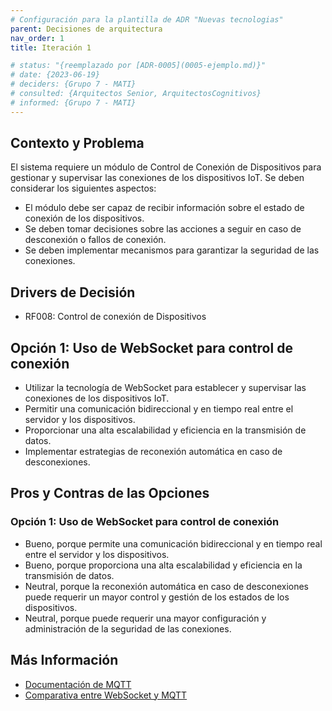 ```yaml
---
# Configuración para la plantilla de ADR "Nuevas tecnologias"
parent: Decisiones de arquitectura
nav_order: 1
title: Iteración 1

# status: "{reemplazado por [ADR-0005](0005-ejemplo.md)}"
# date: {2023-06-19}
# deciders: {Grupo 7 - MATI}
# consulted: {Arquitectos Senior, ArquitectosCognitivos}
# informed: {Grupo 7 - MATI}
---
```

## Contexto y Problema


El sistema requiere un módulo de Control de Conexión de Dispositivos para gestionar y supervisar las conexiones de los dispositivos IoT. Se deben considerar los siguientes aspectos:

- El módulo debe ser capaz de recibir información sobre el estado de conexión de los dispositivos.
- Se deben tomar decisiones sobre las acciones a seguir en caso de desconexión o fallos de conexión.
- Se deben implementar mecanismos para garantizar la seguridad de las conexiones.


## Drivers de Decisión

* RF008: Control de conexión de Dispositivos

## Opción 1: Uso de WebSocket para control de conexión

- Utilizar la tecnología de WebSocket para establecer y supervisar las conexiones de los dispositivos IoT.
- Permitir una comunicación bidireccional y en tiempo real entre el servidor y los dispositivos.
- Proporcionar una alta escalabilidad y eficiencia en la transmisión de datos.
- Implementar estrategias de reconexión automática en caso de desconexiones.


## Pros y Contras de las Opciones

### Opción 1: Uso de WebSocket para control de conexión


- Bueno, porque permite una comunicación bidireccional y en tiempo real entre el servidor y los dispositivos.
- Bueno, porque proporciona una alta escalabilidad y eficiencia en la transmisión de datos.
- Neutral, porque la reconexión automática en caso de desconexiones puede requerir un mayor control y gestión de los estados de los dispositivos.
- Neutral, porque puede requerir una mayor configuración y administración de la seguridad de las conexiones.

## Más Información

- [Documentación de MQTT](https://mqtt.org/)
- [Comparativa entre WebSocket y MQTT](https://www.ibm.com/support/knowledgecenter/en/SSMQ79_9.1.0/com.ibm.itsm.sysadmin.doc/c_mqtt_websockets.html)
